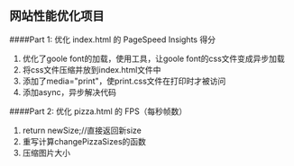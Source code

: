 ## 网站性能优化项目

####Part 1: 优化 index.html 的 PageSpeed Insights 得分
1. 优化了goole font的加载，使用工具，让goole font的css文件变成异步加载
2. 将css文件压缩并放到index.html文件中
3. 添加了media="print"，使print.css文件在打印时才被访问
4. 添加async，异步解决代码

####Part 2: 优化 pizza.html 的 FPS（每秒帧数）

1.  return newSize;//直接返回新size
2.  重写计算changePizzaSizes的函数
3.  压缩图片大小